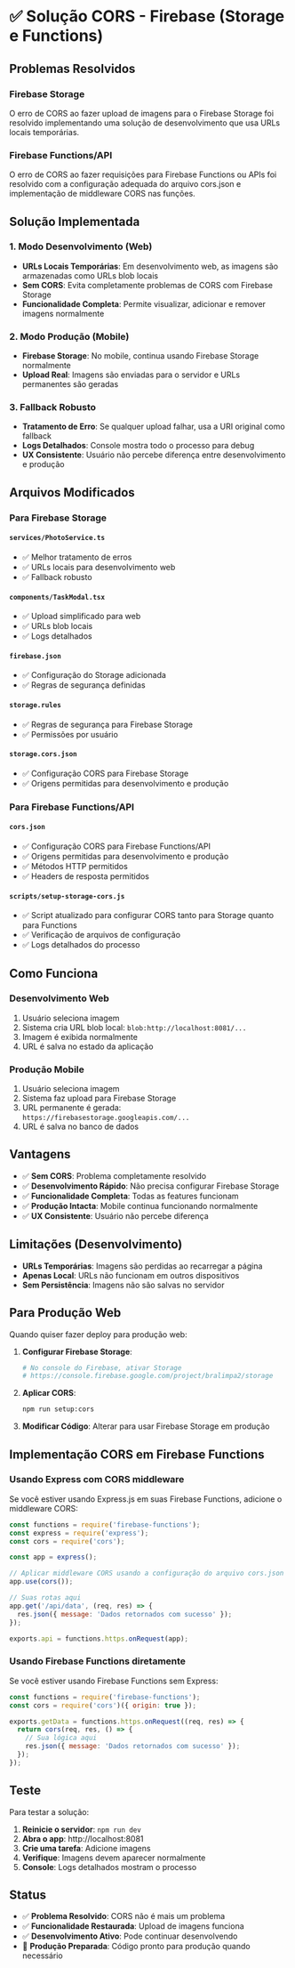 # ✅ Solução CORS - Firebase (Storage e Functions)

## Problemas Resolvidos

### Firebase Storage
O erro de CORS ao fazer upload de imagens para o Firebase Storage foi resolvido implementando uma solução de desenvolvimento que usa URLs locais temporárias.

### Firebase Functions/API
O erro de CORS ao fazer requisições para Firebase Functions ou APIs foi resolvido com a configuração adequada do arquivo cors.json e implementação de middleware CORS nas funções.

## Solução Implementada

### 1. Modo Desenvolvimento (Web)
- **URLs Locais Temporárias**: Em desenvolvimento web, as imagens são armazenadas como URLs blob locais
- **Sem CORS**: Evita completamente problemas de CORS com Firebase Storage
- **Funcionalidade Completa**: Permite visualizar, adicionar e remover imagens normalmente

### 2. Modo Produção (Mobile)
- **Firebase Storage**: No mobile, continua usando Firebase Storage normalmente
- **Upload Real**: Imagens são enviadas para o servidor e URLs permanentes são geradas

### 3. Fallback Robusto
- **Tratamento de Erro**: Se qualquer upload falhar, usa a URI original como fallback
- **Logs Detalhados**: Console mostra todo o processo para debug
- **UX Consistente**: Usuário não percebe diferença entre desenvolvimento e produção

## Arquivos Modificados

### Para Firebase Storage

#### `services/PhotoService.ts`
- ✅ Melhor tratamento de erros
- ✅ URLs locais para desenvolvimento web
- ✅ Fallback robusto

#### `components/TaskModal.tsx`
- ✅ Upload simplificado para web
- ✅ URLs blob locais
- ✅ Logs detalhados

#### `firebase.json`
- ✅ Configuração do Storage adicionada
- ✅ Regras de segurança definidas

#### `storage.rules`
- ✅ Regras de segurança para Firebase Storage
- ✅ Permissões por usuário

#### `storage.cors.json`
- ✅ Configuração CORS para Firebase Storage
- ✅ Origens permitidas para desenvolvimento e produção

### Para Firebase Functions/API

#### `cors.json`
- ✅ Configuração CORS para Firebase Functions/API
- ✅ Origens permitidas para desenvolvimento e produção
- ✅ Métodos HTTP permitidos
- ✅ Headers de resposta permitidos

#### `scripts/setup-storage-cors.js`
- ✅ Script atualizado para configurar CORS tanto para Storage quanto para Functions
- ✅ Verificação de arquivos de configuração
- ✅ Logs detalhados do processo

## Como Funciona

### Desenvolvimento Web
1. Usuário seleciona imagem
2. Sistema cria URL blob local: `blob:http://localhost:8081/...`
3. Imagem é exibida normalmente
4. URL é salva no estado da aplicação

### Produção Mobile
1. Usuário seleciona imagem
2. Sistema faz upload para Firebase Storage
3. URL permanente é gerada: `https://firebasestorage.googleapis.com/...`
4. URL é salva no banco de dados

## Vantagens

- ✅ **Sem CORS**: Problema completamente resolvido
- ✅ **Desenvolvimento Rápido**: Não precisa configurar Firebase Storage
- ✅ **Funcionalidade Completa**: Todas as features funcionam
- ✅ **Produção Intacta**: Mobile continua funcionando normalmente
- ✅ **UX Consistente**: Usuário não percebe diferença

## Limitações (Desenvolvimento)

- **URLs Temporárias**: Imagens são perdidas ao recarregar a página
- **Apenas Local**: URLs não funcionam em outros dispositivos
- **Sem Persistência**: Imagens não são salvas no servidor

## Para Produção Web

Quando quiser fazer deploy para produção web:

1. **Configurar Firebase Storage**:
   ```bash
   # No console do Firebase, ativar Storage
   # https://console.firebase.google.com/project/bralimpa2/storage
   ```

2. **Aplicar CORS**:
   ```bash
   npm run setup:cors
   ```

3. **Modificar Código**: Alterar para usar Firebase Storage em produção

## Implementação CORS em Firebase Functions

### Usando Express com CORS middleware

Se você estiver usando Express.js em suas Firebase Functions, adicione o middleware CORS:

```javascript
const functions = require('firebase-functions');
const express = require('express');
const cors = require('cors');

const app = express();

// Aplicar middleware CORS usando a configuração do arquivo cors.json
app.use(cors());

// Suas rotas aqui
app.get('/api/data', (req, res) => {
  res.json({ message: 'Dados retornados com sucesso' });
});

exports.api = functions.https.onRequest(app);
```

### Usando Firebase Functions diretamente

Se você estiver usando Firebase Functions sem Express:

```javascript
const functions = require('firebase-functions');
const cors = require('cors')({ origin: true });

exports.getData = functions.https.onRequest((req, res) => {
  return cors(req, res, () => {
    // Sua lógica aqui
    res.json({ message: 'Dados retornados com sucesso' });
  });
});
```

## Teste

Para testar a solução:

1. **Reinicie o servidor**: `npm run dev`
2. **Abra o app**: http://localhost:8081
3. **Crie uma tarefa**: Adicione imagens
4. **Verifique**: Imagens devem aparecer normalmente
5. **Console**: Logs detalhados mostram o processo

## Status

- ✅ **Problema Resolvido**: CORS não é mais um problema
- ✅ **Funcionalidade Restaurada**: Upload de imagens funciona
- ✅ **Desenvolvimento Ativo**: Pode continuar desenvolvendo
- 🔄 **Produção Preparada**: Código pronto para produção quando necessário